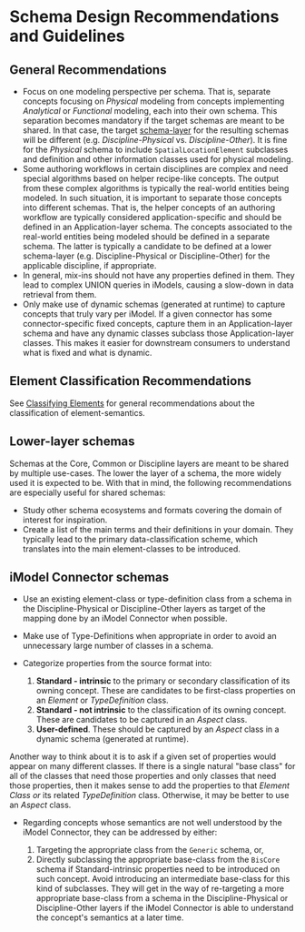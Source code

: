 # Schema Design Recommendations and Guidelines

## General Recommendations

- Focus on one modeling perspective per schema. That is, separate concepts focusing on *Physical* modeling from concepts implementing *Analytical* or *Functional* modeling, each into their own schema. This separation becomes mandatory if the target schemas are meant to be shared. In that case, the target [schema-layer](../intro/bis-organization.md) for the resulting schemas will be different (e.g. *Discipline-Physical* vs. *Discipline-Other*). It is fine for the *Physical* schema to include `SpatialLocationElement` subclasses and definition and other information classes used for physical modeling.
- Some authoring workflows in certain disciplines are complex and need special algorithms based on helper recipe-like concepts. The output from these complex algorithms is typically the real-world entities being modeled. In such situation, it is important to separate those concepts into different schemas. That is, the helper concepts of an authoring workflow are typically considered application-specific and should be defined in an Application-layer schema. The concepts associated to the real-world entities being modeled should be defined in a separate schema. The latter is typically a candidate to be defined at a lower schema-layer (e.g. Discipline-Physical or Discipline-Other) for the applicable discipline, if appropriate.
- In general, mix-ins should not have any properties defined in them. They lead to complex UNION queries in iModels, causing a slow-down in data retrieval from them.
- Only make use of dynamic schemas (generated at runtime) to capture concepts that truly vary per iModel. If a given connector has some connector-specific fixed concepts, capture them in an Application-layer schema and have any dynamic classes subclass those Application-layer classes. This makes it easier for downstream consumers to understand what is fixed and what is dynamic.

## Element Classification Recommendations

See [Classifying Elements](../fundamentals/data-classification.md#general-recommendations) for general recommendations about the classification of element-semantics.

## Lower-layer schemas

Schemas at the Core, Common or Discipline layers are meant to be shared by multiple use-cases. The lower the layer of a schema, the more widely used it is expected to be. With that in mind, the following recommendations are especially useful for shared schemas:

- Study other schema ecosystems and formats covering the domain of interest for inspiration.
- Create a list of the main terms and their definitions in your domain. They typically lead to the primary data-classification scheme, which translates into the main element-classes to be introduced.

## iModel Connector schemas

- Use an existing element-class or type-definition class from a schema in the Discipline-Physical or Discipline-Other layers as target of the mapping done by an iModel Connector when possible.
- Make use of Type-Definitions when appropriate in order to avoid an unnecessary large number of classes in a schema.
- Categorize properties from the source format into:

  1) **Standard - intrinsic** to the primary or secondary classification of its owning concept. These are candidates to be first-class properties on an *Element* or *TypeDefinition* class.
  2) **Standard - not intrinsic** to the classification of its owning concept. These are candidates to be captured in an *Aspect* class.
  3) **User-defined**. These should be captured by an *Aspect* class in a dynamic schema (generated at runtime).

Another way to think about it is to ask if a given set of properties would appear on many different classes. If there is a single natural "base class" for all of the classes that need those properties and only classes that need those properties, then it makes sense to add the properties to that *Element Class or* its related *TypeDefinition* class. Otherwise, it may be better to use an *Aspect* class.

- Regarding concepts whose semantics are not well understood by the iModel Connector, they can be addressed by either:

  1) Targeting the appropriate class from the `Generic` schema, or,
  2) Directly subclassing the appropriate base-class from the `BisCore` schema if Standard-intrinsic properties need to be introduced on such concept. Avoid introducing an intermediate base-class for this kind of subclasses. They will get in the way of re-targeting a more appropriate base-class from a schema in the Discipline-Physical or Discipline-Other layers if the iModel Connector is able to understand the concept's semantics at a later time.